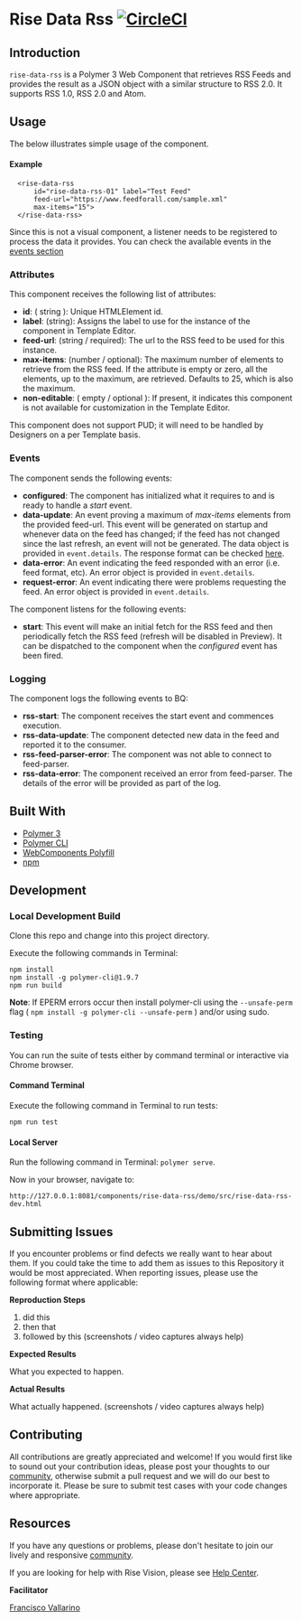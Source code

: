 # Rise Data Rss [![CircleCI](https://circleci.com/gh/Rise-Vision/rise-data-rss/tree/master.svg?style=svg)](https://circleci.com/gh/Rise-Vision/rise-data-rss/tree/master)

## Introduction

`rise-data-rss` is a Polymer 3 Web Component that retrieves RSS Feeds and provides the result as a JSON object with a similar structure to RSS 2.0. It supports RSS 1.0, RSS 2.0 and Atom.

## Usage

The below illustrates simple usage of the component.

#### Example

```
  <rise-data-rss
      id="rise-data-rss-01" label="Test Feed"
      feed-url="https://www.feedforall.com/sample.xml"
      max-items="15">
  </rise-data-rss>
```

Since this is not a visual component, a listener needs to be registered to process the data it provides. You can check the available events in the [events section](#events)

### Attributes

This component receives the following list of attributes:

- **id**: ( string ): Unique HTMLElement id.
- **label**: (string): Assigns the label to use for the instance of the component in Template Editor.
- **feed-url**: (string / required): The url to the RSS feed to be used for this instance.
- **max-items**: (number / optional): The maximum number of elements to retrieve from the RSS feed. If the attribute is empty or zero, all the elements, up to the maximum, are retrieved. Defaults to 25, which is also the maximum.
- **non-editable**: ( empty / optional ): If present, it indicates this component is not available for customization in the Template Editor.

This component does not support PUD; it will need to be handled by Designers on a per Template basis.

### Events

The component sends the following events:

- **configured**: The component has initialized what it requires to and is ready to handle a _start_ event.
- **data-update**: An event proving a maximum of _max-items_ elements from the provided feed-url. This event will be generated on startup and whenever data on the feed has changed; if the feed has not changed since the last refresh, an event will not be generated. The data object is provided in `event.details`. The response format can be checked [here](https://www.npmjs.com/package/feedparser#what-is-the-parsed-output-produced-by-feedparser).
- **data-error**: An event indicating the feed responded with an error (i.e. feed format, etc). An error object is provided in `event.details`.
- **request-error**: An event indicating there were problems requesting the feed. An error object is provided in `event.details`.

The component listens for the following events:

- **start**: This event will make an initial fetch for the RSS feed and then periodically fetch the RSS feed (refresh will be disabled in Preview). It can be dispatched to the component when the _configured_ event has been fired.

### Logging

The component logs the following events to BQ:

- **rss-start**: The component receives the start event and commences execution.
- **rss-data-update**: The component detected new data in the feed and reported it to the consumer.
- **rss-feed-parser-error**: The component was not able to connect to feed-parser.
- **rss-data-error**: The component received an error from feed-parser. The details of the error will be provided as part of the log.

## Built With
- [Polymer 3](https://www.polymer-project.org/)
- [Polymer CLI](https://github.com/Polymer/tools/tree/master/packages/cli)
- [WebComponents Polyfill](https://www.webcomponents.org/polyfills/)
- [npm](https://www.npmjs.org)

## Development

### Local Development Build
Clone this repo and change into this project directory.

Execute the following commands in Terminal:

```
npm install
npm install -g polymer-cli@1.9.7
npm run build
```

**Note**: If EPERM errors occur then install polymer-cli using the `--unsafe-perm` flag ( `npm install -g polymer-cli --unsafe-perm` ) and/or using sudo.

### Testing
You can run the suite of tests either by command terminal or interactive via Chrome browser.

#### Command Terminal
Execute the following command in Terminal to run tests:

```
npm run test
```

#### Local Server
Run the following command in Terminal: `polymer serve`.

Now in your browser, navigate to:

```
http://127.0.0.1:8081/components/rise-data-rss/demo/src/rise-data-rss-dev.html
```

## Submitting Issues
If you encounter problems or find defects we really want to hear about them. If you could take the time to add them as issues to this Repository it would be most appreciated. When reporting issues, please use the following format where applicable:

**Reproduction Steps**

1. did this
2. then that
3. followed by this (screenshots / video captures always help)

**Expected Results**

What you expected to happen.

**Actual Results**

What actually happened. (screenshots / video captures always help)

## Contributing
All contributions are greatly appreciated and welcome! If you would first like to sound out your contribution ideas, please post your thoughts to our [community](https://help.risevision.com/hc/en-us/community/topics), otherwise submit a pull request and we will do our best to incorporate it. Please be sure to submit test cases with your code changes where appropriate.

## Resources
If you have any questions or problems, please don't hesitate to join our lively and responsive [community](https://help.risevision.com/hc/en-us/community/topics).

If you are looking for help with Rise Vision, please see [Help Center](https://help.risevision.com/hc/en-us).

**Facilitator**

[Francisco Vallarino](https://github.com/fjvallarino "Francisco Vallarino")

